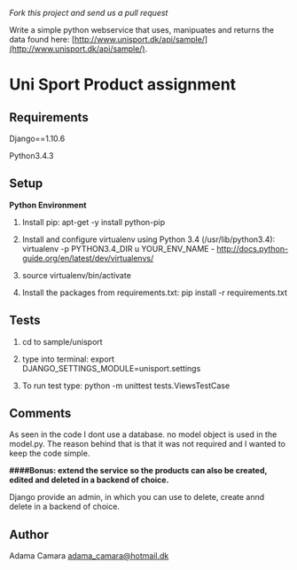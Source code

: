 _Fork this project and send us a pull request_

Write a simple python webservice that uses, manipuates and returns the data found here: [http://www.unisport.dk/api/sample/](http://www.unisport.dk/api/sample/).

Uni Sport Product assignment
======================

Requirements
------------
Django==1.10.6

Python3.4.3


Setup
----------
**Python Environment**

1. Install pip: apt-get -y install python-pip

2. Install and configure virtualenv using Python 3.4 (/usr/lib/python3.4): virtualenv -p PYTHON3.4_DIR u YOUR_ENV_NAME - http://docs.python-guide.org/en/latest/dev/virtualenvs/

3. source virtualenv/bin/activate

4. Install the packages from requirements.txt: pip install -r requirements.txt


Tests
------ 
1. cd to sample/unisport

2. type into terminal: export DJANGO_SETTINGS_MODULE=unisport.settings

3. To run test type: python -m unittest tests.ViewsTestCase

Comments
---------

As seen in the code I dont use a database. no model object is used in the model.py. The reason behind that is that it was not required and I wanted to keep the code simple. 

**####Bonus: extend the service so the products can also be created, edited and deleted in a backend of choice.**

Django provide an admin, in which you can use to delete, create annd delete in a backend of choice. 

Author
---------
Adama Camara
adama_camara@hotmail.dk
